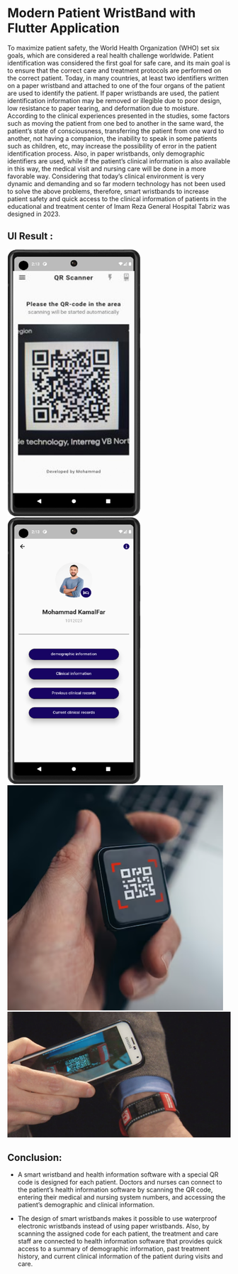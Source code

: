 # Modern Patient WristBand with Flutter Application

To maximize patient safety, the World Health Organization (WHO) set six goals, which are considered a real health challenge worldwide. Patient identification was considered the first goal for safe care, and its main goal is to ensure that the correct care and treatment protocols are performed on the correct patient. Today, in many countries, at least two identifiers written on a paper wristband and attached to one of the four organs of the patient are used to identify the patient. If paper wristbands are used, the patient identification information may be removed or illegible due to poor design, low resistance to paper tearing, and deformation due to moisture. According to the clinical experiences presented in the studies, some factors such as moving the patient from one bed to another in the same ward, the patient’s state of consciousness, transferring the patient from one ward to another, not having a companion, the inability to speak in some patients such as children, etc, may increase the possibility of error in the patient identification process. Also, in paper wristbands, only demographic identifiers are used, while if the patient’s clinical information is also available in this way, the medical visit and nursing care will be done in a more favorable way. Considering that today’s clinical environment is very dynamic and demanding and so far modern technology has not been used to solve the above problems, therefore, smart wristbands to increase patient safety and quick access to the clinical information of patients in the educational and treatment center of Imam Reza General Hospital Tabriz was designed in 2023.



## UI Result : 

<p float="left">
<img src="https://github.com/m-mardani/PatientWristBand-FlutterApplication/blob/main/images/res1.jpg" width=300 height=600>
<img src="https://github.com/m-mardani/PatientWristBand-FlutterApplication/blob/main/images/res2.png" width=300 height=600>
<img src="https://github.com/m-mardani/PatientWristBand-FlutterApplication/blob/main/images/res3.png" >
<img src="https://github.com/m-mardani/PatientWristBand-FlutterApplication/blob/main/images/res4.jpg" >

</p>


## Conclusion: 
* A smart wristband and health information software with a special QR code is designed for each patient. Doctors and nurses can connect to the patient’s health information software by scanning the QR code, entering their medical and nursing system numbers, and accessing the patient’s demographic and clinical information.

* The design of smart wristbands makes it possible to use waterproof electronic wristbands instead of using paper wristbands. Also, by scanning the assigned code for each patient, the treatment and care staff are connected to health information software that provides quick access to a summary of demographic information, past treatment history, and current clinical information of the patient during visits and care.



